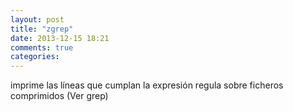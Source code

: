 ```yaml
---
layout: post
title: "zgrep"
date: 2013-12-15 18:21
comments: true
categories: 
---
```

imprime las líneas que cumplan la expresión regula sobre ficheros comprimidos (Ver grep)

